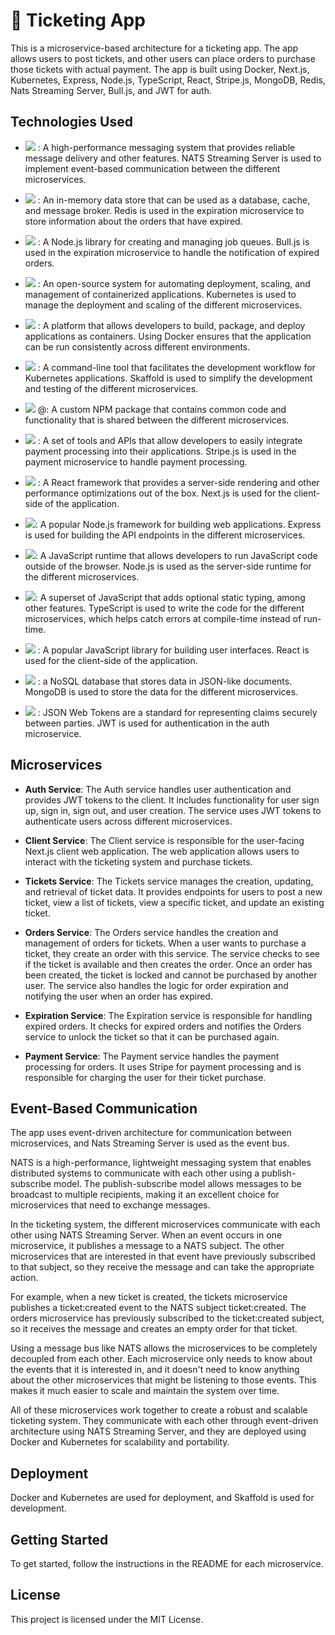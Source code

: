 # 🎫 Ticketing App

This is a microservice-based architecture for a ticketing app. The app allows users to post tickets, and other users can place orders to purchase those tickets with actual payment. The app is built using Docker, Next.js, Kubernetes, Express, Node.js, TypeScript, React, Stripe.js, MongoDB, Redis, Nats Streaming Server, Bull.js, and JWT for auth.

## Technologies Used


- ![](https://img.shields.io/badge/-NATS%20Streaming%20Server-blue) : A high-performance messaging system that provides reliable message delivery and other features. NATS Streaming Server is used to implement event-based communication between the different microservices.

- ![](https://img.shields.io/badge/-Redis-pink) : An in-memory data store that can be used as a database, cache, and message broker. Redis is used in the expiration microservice to store information about the orders that have expired.

- ![](https://img.shields.io/badge/-Bull.js-red) : A Node.js library for creating and managing job queues. Bull.js is used in the expiration microservice to handle the notification of expired orders.

- ![](https://img.shields.io/badge/-Kubernetes-grey) : An open-source system for automating deployment, scaling, and management of containerized applications. Kubernetes is used to manage the deployment and scaling of the different microservices.

- ![](https://img.shields.io/badge/-Docker-orange) : A platform that allows developers to build, package, and deploy applications as containers. Using Docker ensures that the application can be run consistently across different environments.

- ![](https://img.shields.io/badge/-Skaffold-blue) : A command-line tool that facilitates the development workflow for Kubernetes applications. Skaffold is used to simplify the development and testing of the different microservices.

- ![](https://img.shields.io/badge/-bhavyabhut.developer/common-pink) @: A custom NPM package that contains common code and functionality that is shared between the different microservices.

- ![](https://img.shields.io/badge/-Stripe.js-green) : A set of tools and APIs that allow developers to easily integrate payment processing into their applications. Stripe.js is used in the payment microservice to handle payment processing.

- ![](https://img.shields.io/badge/-Next.js-grey) : A React framework that provides a server-side rendering and other performance optimizations out of the box. Next.js is used for the client-side of the application.

- ![](https://img.shields.io/badge/-Express-orange): A popular Node.js framework for building web applications. Express is used for building the API endpoints in the different microservices.

- ![](https://img.shields.io/badge/-Node.js-blue): A JavaScript runtime that allows developers to run JavaScript code outside of the browser. Node.js is used as the server-side runtime for the different microservices.

- ![](https://img.shields.io/badge/-TypeScript-grey): A superset of JavaScript that adds optional static typing, among other features. TypeScript is used to write the code for the different microservices, which helps catch errors at compile-time instead of run-time.

- ![](https://img.shields.io/badge/-React-red) : A popular JavaScript library for building user interfaces. React is used for the client-side of the application.


- ![](https://img.shields.io/badge/-MongoDB-yellow) : a NoSQL database that stores data in JSON-like documents. MongoDB is used to store the data for the different microservices.


- ![](https://img.shields.io/badge/-JWT-red) : JSON Web Tokens are a standard for representing claims securely between parties. JWT is used for authentication in the auth microservice.



## Microservices


- **Auth Service**: The Auth service handles user authentication and provides JWT tokens to the client. It includes functionality for user sign up, sign in, sign out, and user creation. The service uses JWT tokens to authenticate users across different microservices.

- **Client Service**: The Client service is responsible for the user-facing Next.js client web application. The web application allows users to interact with the ticketing system and purchase tickets.

- **Tickets Service**: The Tickets service manages the creation, updating, and retrieval of ticket data. It provides endpoints for users to post a new ticket, view a list of tickets, view a specific ticket, and update an existing ticket.

- **Orders Service**: The Orders service handles the creation and management of orders for tickets. When a user wants to purchase a ticket, they create an order with this service. The service checks to see if the ticket is available and then creates the order. Once an order has been created, the ticket is locked and cannot be purchased by another user. The service also handles the logic for order expiration and notifying the user when an order has expired.

- **Expiration Service**: The Expiration service is responsible for handling expired orders. It checks for expired orders and notifies the Orders service to unlock the ticket so that it can be purchased again.

- **Payment Service**: The Payment service handles the payment processing for orders. It uses Stripe for payment processing and is responsible for charging the user for their ticket purchase.

## Event-Based Communication

The app uses event-driven architecture for communication between microservices, and Nats Streaming Server is used as the event bus.

NATS is a high-performance, lightweight messaging system that enables distributed systems to communicate with each other using a publish-subscribe model. The publish-subscribe model allows messages to be broadcast to multiple recipients, making it an excellent choice for microservices that need to exchange messages.

In the ticketing system, the different microservices communicate with each other using NATS Streaming Server. When an event occurs in one microservice, it publishes a message to a NATS subject. The other microservices that are interested in that event have previously subscribed to that subject, so they receive the message and can take the appropriate action.

For example, when a new ticket is created, the tickets microservice publishes a ticket:created event to the NATS subject ticket:created. The orders microservice has previously subscribed to the ticket:created subject, so it receives the message and creates an empty order for that ticket.

Using a message bus like NATS allows the microservices to be completely decoupled from each other. Each microservice only needs to know about the events that it is interested in, and it doesn't need to know anything about the other microservices that might be listening to those events. This makes it much easier to scale and maintain the system over time.

All of these microservices work together to create a robust and scalable ticketing system. They communicate with each other through event-driven architecture using NATS Streaming Server, and they are deployed using Docker and Kubernetes for scalability and portability.

## Deployment

Docker and Kubernetes are used for deployment, and Skaffold is used for development.

## Getting Started

To get started, follow the instructions in the README for each microservice.


## License

This project is licensed under the MIT License.
